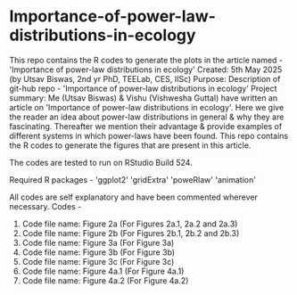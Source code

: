 # Importance-of-power-law-distributions-in-ecology
This repo contains the R codes to generate the plots in the article named - 'Importance of power-law distributions in ecology'
Created: 5th May 2025 (by Utsav Biswas, 2nd yr PhD, TEELab, CES, IISc)
Purpose: Description of git-hub repo - 'Importance of power-law distributions in ecology'
Project summary: Me (Utsav Biswas) & Vishu (Vishwesha Guttal) have written an article on 'Importance of power-law distributions in ecology'.
Here we give the reader an idea about power-law distributions in general & why they are fascinating. 
Thereafter we mention their advantage & provide examples of different systems in which power-laws have been found.
This repo contains the R codes to generate the figures that are present in this article.

The codes are tested to run on RStudio Build 524.

Required R packages -
'ggplot2'
'gridExtra'
'poweRlaw'
'animation'

All codes are self explanatory and have been commented wherever necessary.
Codes -
1. Code file name: Figure 2a (For Figures 2a.1, 2a.2 and 2a.3)
2. Code file name: Figure 2b (For Figures 2b.1, 2b.2 and 2b.3)
3. Code file name: Figure 3a (For Figure 3a)
4. Code file name: Figure 3b (For Figure 3b)
5. Code file name: Figure 3c (For Figure 3c)
6. Code file name: Figure 4a.1 (For Figure 4a.1)
7. Code file name: Figure 4a.2 (For Figure 4a.2)
